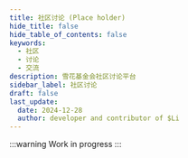 ```yaml
---
title: 社区讨论 (Place holder)
hide_title: false
hide_table_of_contents: false
keywords:
  - 社区
  - 讨论
  - 交流
description: 雪花基金会社区讨论平台
sidebar_label: 社区讨论
draft: false
last_update:
  date: 2024-12-28
  author: developer and contributor of $Li
---
```


:::warning
Work in progress
:::
